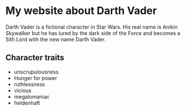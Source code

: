 # My website about Darth Vader
Darth Vader is a fictional character in Star Wars. His real name is Anikin Skywalker but he has lured by the dark side of the Force and becomes a Sith Lord with the new name Darth Vader.
## Character traits
* unscrupulousness
* Hunger for power
* ruthlessness
* vicious
* megalomaniac
* heldenhaft
